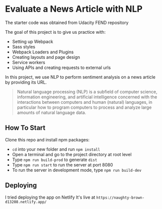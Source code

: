 # Evaluate a News Article with NLP

The starter code was obtained from Udacity FEND repository

The goal of this project is to give us practice with:
- Setting up Webpack
- Sass styles
- Webpack Loaders and Plugins
- Creating layouts and page design
- Service workers
- Using APIs and creating requests to external urls

In this project, we use NLP to perform sentiment analysis on a news article by providing its URL.

> Natural language processing (NLP) is a subfield of computer science, information engineering, and artificial intelligence
concerned with the interactions between computers and human (natural) languages, in particular how to program computers to
process and analyze large amounts of natural language data.


## How To Start

Clone this repo and install npm packages:

- `cd` into your new folder and run `npm install`
- Open a terminal and go to the project directory at root level
- Type `npm run build-prod` to generate `dist` 
- Type `npm run start` to run the server at port 8080
- To run the server in development mode, type `npm run build-dev`

## Deploying

I tried deploying the app on Netlify
It's live at `https://naughty-brown-d13208.netlify.app/`
